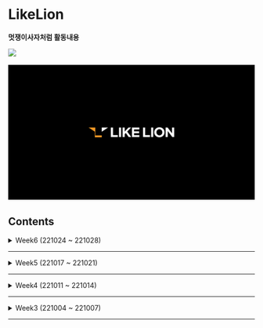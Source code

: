 # LikeLion
**멋쟁이사자처럼 활동내용**

<img src="https://img.shields.io/badge/Java-007396?style=plastic&logo=java&logoColor=white"><br>

<img src="LIKELION_Image.png">

## Contents
<details>
<summary>Week6 (221024 ~ 221028)</summary>

## Week6 (221024 ~ 221028)
### 221024 (k번째 수, DataSource 인터페이스 적용, 익명클래스 도입, JdbcContext 분리, JdbcTemplate 사용)
- `KthNum_Programmers_42748` : K번째 수
- **LikeLion-gradle** . `dao` : DAO 복습(221021 내용)
- **Read-line-parser-gradle** . `dao` : DataSource 인터페이스, 익명클래스, JdbcContext, JdbcTemplate

### 221025 (Hash, Dao 총 복습)
- HashFunction, HashTableFunction : Hash 알고리즘 구현
- **Toby_Spring_Final** . `dao` : Dao 총 복습

### 221026 (Hash 충돌 방지, Spring boot 프로젝트 생성, @RestController, @RequestMapping, @GetMapping, @PathVariable)
- HashTableFunctionImprove : Hash 충돌 방지 구현
- **SpringBootCoreGuide** . `controller` : @RestController, @RequestMapping, @GetMapping, @PathVariable

### 221027 (Hash(완주하지 못한 선수), Git Fork하는 법, GET(@RequestParam), POST(@RequestBody), Put(@ResponseEntity), Swagger)
- `Programmers_42576` : Hash(완주하지 못한 선수)
- **SpringBootCoreGuide** . `controller` : GET(@RequestParam), POST(@RequestBody), Put(@ResponseEntity), Swagger

### 221028 (Hash(폰켓몬, 전화번호 목록), 로그 남기는 방법(@Slf4j, log.info), SpringBoot와 jdbcTemplate을 이용해 CRUD 구현)
- `Programmers_1845` : Hash(폰켓몬)
- `Programmers_42577` : Hash(전화번호 목록)
- **SpringBootCoreGuide** . `controller`
  - GetController : 로그 남기는 방법(@Slf4j, log.info)
- **SpringBootCoreGuide** . UserController, UserDao, User : SpringBoot와 jdbcTemplate을 이용해 CRUD 구현

</details>

---

<details>
<summary>Week5 (221017 ~ 221021)</summary>

## Week5 (221017 ~ 221021)
### 221017 (별찍기, 자바 DB 연동)
- RightTriangle : 직각삼각형 별찍기
- Pyramid : 피라미드 별찍기
- Rhombus : 마름모 별찍기
- **Read-line-parser-gradle** . `dao` : 자바 DB 연동

### 221018 (별찍기, 리펙토링 - 추상 클래스, Class 분리, 인터페이스 도입)
- SquareStar : 정사각형 별찍기
- RectangleStar : 직사각형 별찍기
- **Read-line-parser-gradle** . `dao` : 리펙토링 - 추상 클래스, Class 분리, 인터페이스 도입

### 221019 (Stack, 리펙토링 - Interface 도입 이해, Factory 적용, Spring 적용, deleteAll, getCount 추가)
- `stack` : Stack 구현
- **Read-line-parser-gradle** . `dao` : 리펙토링 - Factory 적용, Spring 적용

### 221020 (Stack, DAO 복습)
- **LikeLion-gradle** . `stack` : Stack 기능 및 테스트 추가 (isEmpty, peek)
- **LikeLion-gradle** . `dao` : DAO 복습(221019 내용)
- **Read-line-parser-gradle** . `dao` : deleteAll, getCount 메소드 및 테스트 추가, findById 예외처리, 테스트 코드에 @BeforeEach추가

### 221021 (괄호 풀기 알고리즘, 인터페이스를 활용한 코드 개선 - try/catch 중복 제거, jdbcContextWithStatementStrategy 사용)
- **LikeLion-gradle** . `stack`.`bracket : 괄호 풀기 알고리즘
- **LikeLion-gradle** . `dao` : DAO 복습(221020 내용)
- **Read-line-parser-gradle** . `dao` : StatementStrategy 인터페이스 생성, 인터페이스를 활용한 코드 개선(ex.jdbcContextWithStatementStrategy 사용)

</details>

---

<details>
<summary>Week4 (221011 ~ 221014)</summary>

## Week4 (221011 ~ 221014)
### 221011 (알고리즘, Docker, MySQL)
- Programmers_12931 : 자릿수 더하기

### 221012 (csv parser)
- `domain`<br>
  ◻ Hospital : 데이터를 저장할 클래스 정의
- `parser`<br>
  ◻ Parser : T를 리턴하는 parse 함수를 가지고 있는 interface (HospitalParser처럼 응용가능)<br>
  ◻ HospitalParser : 파일은 ,로 분리 후 0인덱스 값을 Hospital 형태로 리턴
- FileController : 각 줄을 읽어 T 형태로 리턴
- ParserMain : 서울시 병의원 위치 정보.csv를 가져와 사이즈와 id 출력

### 221013 (SelectionSort, .sql 형식으로 데이터 전처리)
- `bubblesort`<br>
  ◻ BubbleSort01 : 버블 정렬 알고리즘(앞에서부터 값 고정)
- LikeLion-gradle Repository : .sql 형식으로 데이터 전처리 후 MySQL에 불러오기

### 221014 (InsertionSort, 병원 데이터 DB 넣기)
- `insertionsort`<br>
  ◻ InsertionSort01 : 삽입 정렬 알고리즘(이중 for문 사용)<br>
  ◻ InsertionSort02 : 삽입 정렬 알고리즘(재귀 함수 사용)
- **Read-line-parser-gradle** . `line` : 병원 데이터 파싱하여 전처리 후, DB에 넣기

</details>

---

<details>
<summary>Week3 (221004 ~ 221007)</summary>

## Week3 (221004 ~ 221007)
### 221004 (Array)
- HelloWorld : Hello World 출력
- ArrayTest : 크기가 10인 배열 만들고 1~10 넣고 출력
- PrintChange, PrintChange2 : 거스름돈 문제
- `Even_Odd` : 홀수 짝수 문제
- `Even_Odd_1161` : 정수를 입력 받아 홀수 짝수 문제

### 221005 (Interface, List)
- `randomCalculator`<br>
  ◻ interface를 만들어 랜덤한 수<br>
  ◻ 특정한 수 생성 함수 만든 후 사칙연산(baseNum 이용한 생성자 추가)
- Calculator, CalculatorMain : 매개 변수 2개를 이용하여 사칙연산
- `Collection`<br>
  ◻ List를 이용하여 임의의 이름 출력<br>
  ◻ 5명의 정보(반, 이름, 깃주소) 출력

### 221006 (List, Set, Map)
- `Student_List` : List를 활용하여 학생이름 5명 출력
- SetExercise : Set 테스트
- `randomNumberSet` : 50개 랜덤한 수 생성 후 중복 제거
- `randomAlphabetSet` : 50개 랜덤한 알파벳 생성 후 중복 제거
- `MapTest`<br>
  ◻ Map에 이름과 깃주소를 넣고 출력<br>
  ◻ 깃주소를 하나 가져와서 알파벳별, 알파벳이 아닌 문자별 개수 출력<br>
  ◻ 문자열 알파벳 개수 출력
- `File`<br>
  ◻ 파일에서 읽어서 한글자, 두글자, n글자 출력<br>
  ◻ 파일목록 출력<br>
  ◻ 1줄, n줄 읽기

### 221007 (대용량파일 불러오기)
- `MiniProject` :  2021년 인구관련연간 자료를 활용하여 2021 서울에서 가장 많이 이사간 지역은 어디인지 알아내기<br>
  ◻ 파일 생성 및 작성<br>
  ◻ 모든 전입 전출 경우의 수, 특정 전출에 따른 모든 전입 경우의 수, 특정 전입 전출 경우의 수 출력<br>
  ◻ 히트맵을 위한 데이터 전처리 후 히트맵 그리기<br>
- ReadFile : 파일 읽어서 출력

</details>

---

